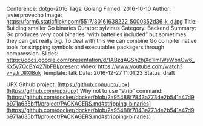 Conference: dotgo-2016
Tags: Golang
Filmed: 2016-10-10
Author: javierprovecho
Image: https://farm6.staticflickr.com/5517/30161638222_5000352d36_k_d.jpg
Title: Building smaller Go binaries
Curator: sylvinus
Category: Backend
Summary: Go produces very cool binaries “with batteries included” but sometimes they can get really big. To deal with this we can combine Go compiler native tools for stripping symbols and executables packagers through compression.
Slides: https://docs.google.com/presentation/d/1ABzqAGSh2hjXd1lmIWsWbnOw6_Kx5y7QcBY427ibFBI/present
Video: https://www.youtube.com/watch?v=yJrDllXI8ok
Template: talk
Date: 2016-12-27 11:01:23
Status: draft

UPX Github project: [https://github.com/upx/upx](https://github.com/upx/upx)
Why not to use “strip” command: [https://github.com/docker/docker/blob/2a95488f7843a773de2b541a47d9b971a635bfff/project/PACKAGERS.md#stripping-binaries](https://github.com/docker/docker/blob/2a95488f7843a773de2b541a47d9b971a635bfff/project/PACKAGERS.md#stripping-binaries)